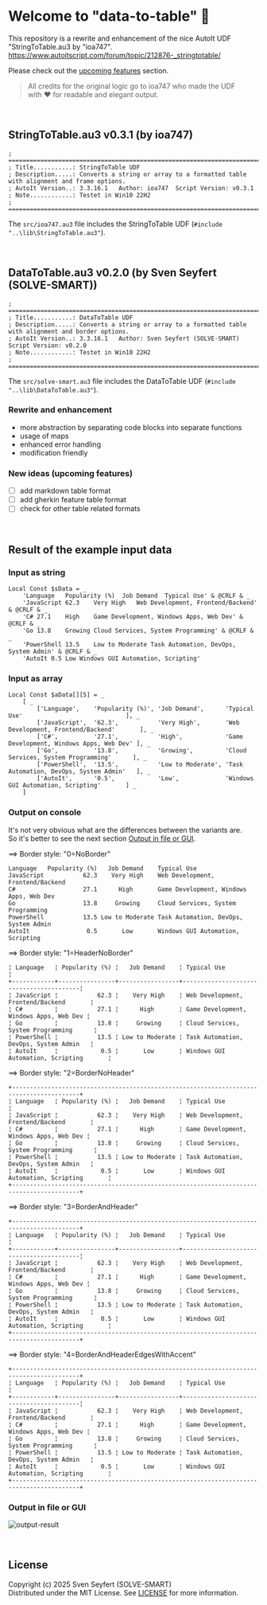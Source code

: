 # Welcome to "data-to-table" 👋

This repository is a rewrite and enhancement of the nice AutoIt UDF "StringToTable.au3 by "ioa747".<br>
https://www.autoitscript.com/forum/topic/212876-_stringtotable/

Please check out the [upcoming features](#new-ideas-upcoming-features) section.

> All credits for the original logic go to ioa747 who made the UDF<br>
> with ❤️ for readable and elegant output.

<br>

## StringToTable.au3 v0.3.1 (by ioa747)

    ; ====================================================================================================
    ; Title...........: StringToTable UDF
    ; Description.....: Converts a string or array to a formatted table with alignment and frame options.
    ; AutoIt Version..: 3.3.16.1   Author: ioa747  Script Version: v0.3.1
    ; Note............: Testet in Win10 22H2
    ; ====================================================================================================

The `src/ioa747.au3` file includes the StringToTable UDF (`#include "..\lib\StringToTable.au3"`).

<br>

## DataToTable.au3 v0.2.0 (by Sven Seyfert (SOLVE-SMART))

    ; ====================================================================================================
    ; Title...........: DataToTable UDF
    ; Description.....: Converts a string or array to a formatted table with alignment and border options.
    ; AutoIt Version..: 3.3.16.1   Author: Sven Seyfert (SOLVE-SMART)   Script Version: v0.2.0
    ; Note............: Testet in Win10 22H2
    ; ====================================================================================================

The `src/solve-smart.au3` file includes the DataToTable UDF (`#include "..\lib\DataToTable.au3"`).

### Rewrite and enhancement

- more abstraction by separating code blocks into separate functions
- usage of maps
- enhanced error handling
- modification friendly

### New ideas (upcoming features)

- [ ] add markdown table format
- [ ] add gherkin feature table format
- [ ] check for other table related formats

<br>

## Result of the example input data

### Input as string

``` autoit
Local Const $sData = _
    'Language	Popularity (%)	Job Demand	Typical Use' & @CRLF & _
    'JavaScript	62.3	Very High	Web Development, Frontend/Backend' & @CRLF & _
    'C#	27.1	High	Game Development, Windows Apps, Web Dev' & @CRLF & _
    'Go	13.8	Growing	Cloud Services, System Programming' & @CRLF & _
    'PowerShell	13.5	Low to Moderate	Task Automation, DevOps, System Admin' & @CRLF & _
    'AutoIt	0.5	Low	Windows GUI Automation, Scripting'
```

### Input as array

``` autoit
Local Const $aData[][5] = _
    [ _
        ['Language',    'Popularity (%)', 'Job Demand',      'Typical Use'                             ], _
        ['JavaScript',  '62.3',           'Very High',       'Web Development, Frontend/Backend'       ], _
        ['C#',          '27.1',           'High',            'Game Development, Windows Apps, Web Dev' ], _
        ['Go',          '13.8',           'Growing',         'Cloud Services, System Programming'      ], _
        ['PowerShell',  '13.5',           'Low to Moderate', 'Task Automation, DevOps, System Admin'   ], _
        ['AutoIt',      '0.5',            'Low',             'Windows GUI Automation, Scripting'       ] _
    ]
```

### Output on console

It's not very obvious what are the differences between the variants are.<br>
So it's better to see the next section [Output in file or GUI](#output-in-file-or-gui).

==> Border style: "0=NoBorder"

    Language   Popularity (%)   Job Demand    Typical Use
    JavaScript           62.3    Very High    Web Development, Frontend/Backend
    C#                   27.1      High       Game Development, Windows Apps, Web Dev
    Go                   13.8     Growing     Cloud Services, System Programming
    PowerShell           13.5 Low to Moderate Task Automation, DevOps, System Admin
    AutoIt                0.5       Low       Windows GUI Automation, Scripting

==> Border style: "1=HeaderNoBorder"

    ¦ Language   ¦ Popularity (%) ¦   Job Demand    ¦ Typical Use                             ¦
    +------------+----------------+-----------------+-----------------------------------------¦
    ¦ JavaScript ¦           62.3 ¦    Very High    ¦ Web Development, Frontend/Backend       ¦
    ¦ C#         ¦           27.1 ¦      High       ¦ Game Development, Windows Apps, Web Dev ¦
    ¦ Go         ¦           13.8 ¦     Growing     ¦ Cloud Services, System Programming      ¦
    ¦ PowerShell ¦           13.5 ¦ Low to Moderate ¦ Task Automation, DevOps, System Admin   ¦
    ¦ AutoIt     ¦            0.5 ¦       Low       ¦ Windows GUI Automation, Scripting       ¦

==> Border style: "2=BorderNoHeader"

    +-----------------------------------------------------------------------------------------+
    ¦ Language   ¦ Popularity (%) ¦   Job Demand    ¦ Typical Use                             ¦
    ¦ JavaScript ¦           62.3 ¦    Very High    ¦ Web Development, Frontend/Backend       ¦
    ¦ C#         ¦           27.1 ¦      High       ¦ Game Development, Windows Apps, Web Dev ¦
    ¦ Go         ¦           13.8 ¦     Growing     ¦ Cloud Services, System Programming      ¦
    ¦ PowerShell ¦           13.5 ¦ Low to Moderate ¦ Task Automation, DevOps, System Admin   ¦
    ¦ AutoIt     ¦            0.5 ¦       Low       ¦ Windows GUI Automation, Scripting       ¦
    +-----------------------------------------------------------------------------------------+

==> Border style: "3=BorderAndHeader"

    +-----------------------------------------------------------------------------------------+
    ¦ Language   ¦ Popularity (%) ¦   Job Demand    ¦ Typical Use                             ¦
    +------------+----------------+-----------------+-----------------------------------------¦
    ¦ JavaScript ¦           62.3 ¦    Very High    ¦ Web Development, Frontend/Backend       ¦
    ¦ C#         ¦           27.1 ¦      High       ¦ Game Development, Windows Apps, Web Dev ¦
    ¦ Go         ¦           13.8 ¦     Growing     ¦ Cloud Services, System Programming      ¦
    ¦ PowerShell ¦           13.5 ¦ Low to Moderate ¦ Task Automation, DevOps, System Admin   ¦
    ¦ AutoIt     ¦            0.5 ¦       Low       ¦ Windows GUI Automation, Scripting       ¦
    +-----------------------------------------------------------------------------------------+

==> Border style: "4=BorderAndHeaderEdgesWithAccent"

    +-----------------------------------------------------------------------------------------+
    ¦ Language   ¦ Popularity (%) ¦   Job Demand    ¦ Typical Use                             ¦
    +------------+----------------+-----------------+-----------------------------------------¦
    ¦ JavaScript ¦           62.3 ¦    Very High    ¦ Web Development, Frontend/Backend       ¦
    ¦ C#         ¦           27.1 ¦      High       ¦ Game Development, Windows Apps, Web Dev ¦
    ¦ Go         ¦           13.8 ¦     Growing     ¦ Cloud Services, System Programming      ¦
    ¦ PowerShell ¦           13.5 ¦ Low to Moderate ¦ Task Automation, DevOps, System Admin   ¦
    ¦ AutoIt     ¦            0.5 ¦       Low       ¦ Windows GUI Automation, Scripting       ¦
    +-----------------------------------------------------------------------------------------+

### Output in file or GUI

![output-result](./assets/images/output-result.jpg)

<br>

## License

Copyright (c) 2025 Sven Seyfert (SOLVE-SMART)<br>
Distributed under the MIT License. See [LICENSE](https://github.com/sven-seyfert/data-to-table/blob/main/LICENSE.md) for more information.
